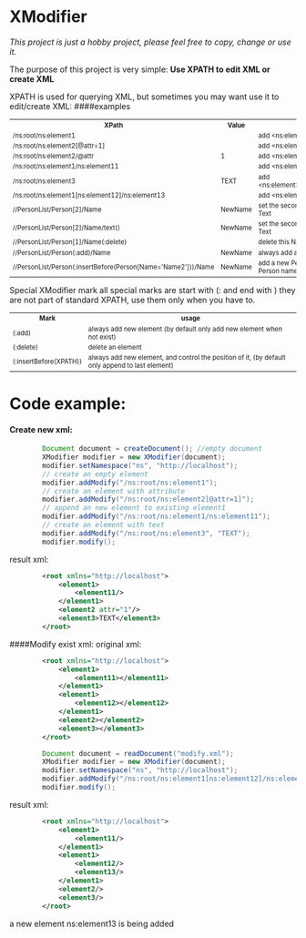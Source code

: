 XModifier
=========

*This project is just a hobby project, please feel free to copy, change or use it.*

The purpose of this project is very simple:  **Use XPATH to edit XML or create XML**

XPATH is used for querying XML,
but sometimes you may want use it to edit/create XML:
####examples
<table style="font-size:80%">
<tr><th>XPath</th><th>Value</th><th>Desc</th></tr>
<tr><td>/ns:root/ns:element1                                         </td><td>       </td><td>add &lt;ns:element1/>                               </td></tr>
<tr><td>/ns:root/ns:element2[@attr=1]                                </td><td>       </td><td>add &lt;ns:element2 attr="1"/>                      </td></tr>
<tr><td>/ns:root/ns:element2/@attr                                   </td><td>1      </td><td>add &lt;ns:element2 attr="1"/>                      </td></tr>
<tr><td>/ns:root/ns:element1/ns:element11                            </td><td>       </td><td>add &lt;ns:element11/>                              </td></tr>
<tr><td>/ns:root/ns:element3                                         </td><td>TEXT   </td><td>add &lt;ns:element3>TEXT&lt;/ns:element3>              </td></tr>
<tr><td>/ns:root/ns:element1[ns:element12]/ns:element13              </td><td>       </td><td>add &lt;ns:element13/>                              </td></tr>
<tr><td>//PersonList/Person[2]/Name                                  </td><td>NewName</td><td>set the second Person node's Name Text           </td></tr>
<tr><td>//PersonList/Person[2]/Name/text()                           </td><td>NewName</td><td>set the second Person node's Name Text           </td></tr>
<tr><td>//PersonList/Person[1]/Name(:delete)                         </td><td>       </td><td>delete this Name node                            </td></tr>
<tr><td>//PersonList/Person(:add)/Name                               </td><td>NewName</td><td>always add a new Person node                      </td></tr>
<tr><td>//PersonList/Person(:insertBefore(Person[Name='Name2']))/Name</td><td>NewName</td><td>add a new Person node before Person named "Name2"</td></tr>
</table>

Special XModifier mark
all special marks are start with (: and end with )
they are not part of standard XPATH, use them only when you have to.
<table style="font-size:80%">
<tr><th>Mark</th><th>usage</th></tr>
<tr><td>(:add)                </td><td>always add new element (by default only add new element when not exist)                          </td></tr>
<tr><td>(:delete)             </td><td>delete an element                                                                                </td></tr>
<tr><td>(:insertBefore(XPATH))</td><td>always add new element, and control the position of it, (by default only append to last element) </td></tr>
</table>


# Code example:
#### Create new xml:
```java
		Document document = createDocument(); //empty document
		XModifier modifier = new XModifier(document);
		modifier.setNamespace("ns", "http://localhost");
		// create an empty element
		modifier.addModify("/ns:root/ns:element1");
		// create an element with attribute
		modifier.addModify("/ns:root/ns:element2[@attr=1]");
		// append an new element to existing element1
		modifier.addModify("/ns:root/ns:element1/ns:element11");
		// create an element with text
		modifier.addModify("/ns:root/ns:element3", "TEXT");
		modifier.modify();
```
result xml:
```xml
		<root xmlns="http://localhost">
			<element1>
				<element11/>
			</element1>
			<element2 attr="1"/>
			<element3>TEXT</element3>
		</root>
```
####Modify exist xml:
original xml:
```xml
		<root xmlns="http://localhost">
			<element1>
				<element11></element11>
			</element1>
			<element1>
				<element12></element12>
			</element1>
			<element2></element2>
			<element3></element3>
		</root>
```
```java
		Document document = readDocument("modify.xml");
		XModifier modifier = new XModifier(document);
		modifier.setNamespace("ns", "http://localhost");
		modifier.addModify("/ns:root/ns:element1[ns:element12]/ns:element13");
		modifier.modify();
```
result xml:
```xml
		<root xmlns="http://localhost">
			<element1>
				<element11/>
			</element1>
			<element1>
				<element12/>
				<element13/>
			</element1>
			<element2/>
			<element3/>
		</root>
```
a new element ns:element13 is being added
